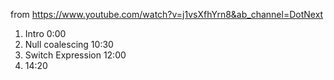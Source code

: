 from https://www.youtube.com/watch?v=j1vsXfhYrn8&ab_channel=DotNext

1. Intro 0:00
1. Null coalescing 10:30
1. Switch Expression 12:00
1. 14:20